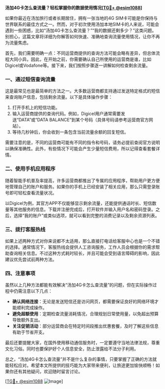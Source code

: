 **汤加4G卡怎么查流量？轻松掌握你的数据使用情况[[TG💪+ @esim1088](https://t.me/s/esim1088)]**

如果你最近在汤加旅行或者长期居住，拥有一张当地的4G SIM卡可能是你保持与世界联系的最佳方式之一。然而，对于初次使用汤加本地SIM卡的人来说，可能会遇到一些困惑，比如“汤加4G卡怎么查流量？”“我的数据还剩多少？”这类问题。别担心，这篇文章将详细为你解答如何快速、准确地查询流量使用情况，让你不再为流量焦虑。

首先，我们需要明确一点：不同运营商提供的查询方法可能会略有差异，但总体流程大同小异。因此，在开始之前，你需要确认自己所使用的运营商是谁，比如Digicel或Vodafone等。接下来，我们按照步骤逐一讲解如何检查剩余流量。

### 一、通过短信查询流量

这是最常见也是最简单的方法之一。大多数运营商都支持通过发送特定格式的短信来查询账户信息，包括剩余流量。以下是具体操作步骤：

1. 打开手机上的短信功能。
2. 输入运营商提供的查询代码。例如，Digicel用户通常需要发送“DATA”或“DATA BALANCE”到某个号码（具体号码请参考运营商官方网站）。
3. 等待几秒钟后，你会收到一条包含当前流量余额的回复短信。

需要注意的是，不同的运营商可能有不同的指令和号码，请务必提前查阅官方说明以确保准确性。此外，有些情况下可能会产生少量短信费用，所以记得查看套餐详情。

### 二、使用手机应用程序

随着智能手机普及率提高，许多运营商都推出了专属的应用程序，帮助用户更方便地管理自己的账户和服务。如果你的手机上已经安装了相关应用，那么只需登录账号即可轻松查看流量状况。

以Digicel为例，其官方APP不仅能够显示剩余流量，还能提供通话时长、短信数量等其他服务的信息。下载并注册完成后，打开软件并输入用户名和密码登录。之后，选择“我的账户”或类似选项，就可以看到完整的消费记录以及剩余资源列表。

### 三、拨打客服热线

如果上述两种方式对你来说都不太适用，那么直接打电话给客服中心也是一个不错的选择。通常情况下，客服热线会提供人工咨询服务，工作人员会根据你的需求帮助查询相关信息。不过这种方式耗时较长，并且可能会受到语言障碍的影响，因此建议优先尝试前两种方法。

### 四、注意事项

虽然以上几种方法都能有效解决“汤加4G卡怎么查流量”的问题，但在实际操作过程中仍需注意以下几点：

- **确认网络连接**：无论是发送短信还是访问网页，都需要保证良好的网络环境才能顺利完成操作。
- **避免超额使用**：定期检查流量消耗情况，合理规划日常使用量，以免超出预算导致额外支出。
- **关注促销活动**：部分运营商会在特定时间段推出优惠套餐，及时了解这些信息有助于节省开支。

最后还要提醒大家，在国外使用移动通信服务时，一定要遵守当地法律法规，尊重文化习俗。同时也要保护好个人信息安全，防止泄露给不法分子利用。

总之，“汤加4G卡怎么查流量”并不是什么复杂的事情，只要掌握了正确的方法就能轻松应对。希望本文所提供的技巧能为大家带来便利，让旅途更加愉快顺畅！如果你还有其他疑问，欢迎随时留言讨论。

[[TG💪+ @esim1088](https://t.me/s/esim1088) ![Image](https://i.postimg.cc/4NQfJmqS/Snipaste-2025-05-13-00-14-12.png)]